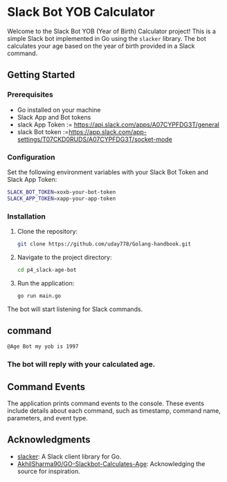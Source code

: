 # Slack Bot YOB Calculator

Welcome to the Slack Bot YOB (Year of Birth) Calculator project! This is a simple Slack bot implemented in Go using the `slacker` library. The bot calculates your age based on the year of birth provided in a Slack command.

## Getting Started

### Prerequisites

- Go installed on your machine
- Slack App and Bot tokens
- slack App Token := https://api.slack.com/apps/A07CYPFDG3T/general
- slack Bot token :=https://app.slack.com/app-settings/T07CKD0RUDS/A07CYPFDG3T/socket-mode

### Configuration

Set the following environment variables with your Slack Bot Token and Slack App Token:

```bash
SLACK_BOT_TOKEN=xoxb-your-bot-token
SLACK_APP_TOKEN=xapp-your-app-token
```
### Installation

1. Clone the repository:
    ```bash
    git clone https://github.com/uday778/Golang-handbook.git
    ```
2. Navigate to the project directory:
    ```bash
    cd p4_slack-age-bot
    ```
3. Run the application:
    ```bash
    go run main.go
    ```
The bot will start listening for Slack commands.

## command 
```bash
@Age Bot my yob is 1997
```

### The bot will reply with your calculated age.

## Command Events

The application prints command events to the console. These events include details about each command, such as timestamp, command name, parameters, and event type.

## Acknowledgments

- [slacker](https://github.com/shomali11/slacker): A Slack client library for Go.
- [AkhilSharma90/GO-Slackbot-Calculates-Age](https://github.com/AkhilSharma90/GO-Slackbot-Calculates-Age): Acknowledging the source for inspiration.